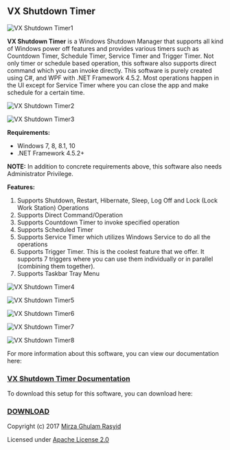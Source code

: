 ## VX Shutdown Timer

![VX Shutdown Timer1](https://raw.githubusercontent.com/mirzaevolution/Vx-Shutdown-Timer/master/ScreenShots/main.PNG)

**VX Shutdown Timer** is a Windows Shutdown Manager that supports all kind of Windows power off features and provides various timers such as Countdown Timer, Schedule Timer, Service Timer and Trigger Timer.
Not only timer or schedule based operation, this software also supports direct command which you can invoke directly. This software is purely created using C#, and WPF with .NET Framework 4.5.2. Most operations happen in the UI except for Service Timer where you can close the app and make schedule for a certain time. 

![VX Shutdown Timer2](https://raw.githubusercontent.com/mirzaevolution/Vx-Shutdown-Timer/master/ScreenShots/4.png)

![VX Shutdown Timer3](https://raw.githubusercontent.com/mirzaevolution/Vx-Shutdown-Timer/master/ScreenShots/5.PNG)

**Requirements:**

* Windows 7, 8, 8.1, 10
* .NET Framework 4.5.2+

**NOTE:** In addition to concrete requirements above, this software also needs Administrator Privilege.

**Features:**
1. Supports Shutdown, Restart, Hibernate, Sleep, Log Off and Lock (Lock Work Station) Operations
2. Supports Direct Command/Operation
3. Supports Countdown Timer to invoke specified operation
4. Supports Scheduled Timer
5. Supports Service Timer which utilizes Windows Service to do all the operations
6. Supports Trigger Timer. This is the coolest feature that we offer. It supports 7 triggers where you can use them individually or in parallel (combining them together). 
7. Supports Taskbar Tray Menu

![VX Shutdown Timer4](https://raw.githubusercontent.com/mirzaevolution/Vx-Shutdown-Timer/master/ScreenShots/7.PNG)

![VX Shutdown Timer5](https://raw.githubusercontent.com/mirzaevolution/Vx-Shutdown-Timer/master/ScreenShots/8.png)

![VX Shutdown Timer6](https://raw.githubusercontent.com/mirzaevolution/Vx-Shutdown-Timer/master/ScreenShots/14.png)

![VX Shutdown Timer7](https://raw.githubusercontent.com/mirzaevolution/Vx-Shutdown-Timer/master/ScreenShots/11.PNG)

![VX Shutdown Timer8](https://raw.githubusercontent.com/mirzaevolution/Vx-Shutdown-Timer/master/ScreenShots/13.1.PNG)

For more information about this software, you can view our documentation here:

### [VX Shutdown Timer Documentation](https://drive.google.com/file/d/1IQAOREgjLgVe4gg1HYc2DeV6whHeJyKq/view?usp=sharing)

To download this setup for this software, you can download here:

### [DOWNLOAD](https://drive.google.com/file/d/1jdErTwZ7wxzdScgSnw5K8vZ71QdZq9uF/view?usp=sharing)


Copyright (c) 2017 [Mirza Ghulam Rasyid](https://twitter.com/mirzaevolution)

Licensed under [Apache License 2.0](https://github.com/mirzaevolution/Vx-Shutdown-Timer/blob/master/LICENSE)


